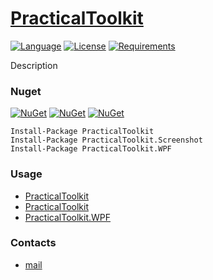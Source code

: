 # [PracticalToolkit](https://github.com/ZGGSONG/PracticalToolkit/) 

[![Language](https://img.shields.io/badge/language-C%23-blue.svg?style=flat-square)](https://github.com/ZGGSONG/PracticalToolkit/search?l=C%23&o=desc&s=&type=Code) 
[![License](https://img.shields.io/github/license/ZGGSONG/PracticalToolkit.svg?label=License&maxAge=86400)](LICENSE) 
[![Requirements](https://img.shields.io/badge/Requirements-.NET%20Standard%202.0-blue.svg)](https://github.com/dotnet/standard/blob/master/docs/versions/netstandard2.0.md)
<!--[![Build Status](https://github.com/ZGGSONG/PracticalToolkit/workflows/.NET/badge.svg?branch=master)](https://github.com/ZGGSONG/PracticalToolkit/actions?query=workflow%3A%22.NET%22)-->

Description

### Nuget

[![NuGet](https://img.shields.io/nuget/dt/PracticalToolkit.svg?style=flat-square&label=PracticalToolkit)](https://www.nuget.org/packages/PracticalToolkit/)
[![NuGet](https://img.shields.io/nuget/dt/PracticalToolkit.svg?style=flat-square&label=PracticalToolkit)](https://www.nuget.org/packages/PracticalToolkit.Screenshot/)
[![NuGet](https://img.shields.io/nuget/dt/PracticalToolkit.WPF.svg?style=flat-square&label=PracticalToolkit.WPF)](https://www.nuget.org/packages/PracticalToolkit.WPF/)

```
Install-Package PracticalToolkit
Install-Package PracticalToolkit.Screenshot
Install-Package PracticalToolkit.WPF
```

### Usage

- [PracticalToolkit](./src/PracticalToolkit/README.md)
- [PracticalToolkit](./src/PracticalToolkit.Screenshot/README.md)
- [PracticalToolkit.WPF](./src/PracticalToolkit.WPF/README.md)

### Contacts

* [mail](mailto:zggsong@foxmail.com)
